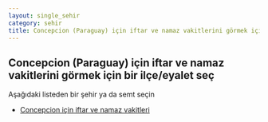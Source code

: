```yaml
---
layout: single_sehir
category: sehir
title: Concepcion (Paraguay) için iftar ve namaz vakitlerini görmek için bir ilçe/eyalet seç
---
```



## Concepcion (Paraguay) için iftar ve namaz vakitlerini görmek için bir ilçe/eyalet seç

Aşağıdaki listeden bir şehir ya da semt seçin


* [Concepcion için iftar ve namaz vakitleri](/iftar.html?sehir=Concepcion&ulke=Paraguay&state=Concepcion)
